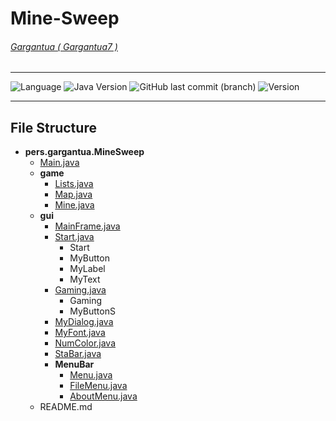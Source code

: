 # Mine-Sweep
###### [Gargantua ( Gargantua7 )](https://www.github.com/Gargantua7)

***

![Language](https://img.shields.io/badge/Language-Kotlin-blue)
![Java Version](https://img.shields.io/badge/Version-1.8.0__231-yellow)
![GitHub last commit (branch)](https://img.shields.io/github/last-commit/Gargantua7/Mine-Sweep/master)
![Version](https://img.shields.io/badge/Version-V1.0%20Alpha%20200211.01-blue)

***

## File Structure
- **pers.gargantua.MineSweep**
    - [Main.java](src/pers/gargantua/mine_sweep/Main.java)
    - **game**
        - [Lists.java](src/pers/gargantua/mine_sweep/game/Lists.java)
        - [Map.java](src/pers/gargantua/mine_sweep/game/Map.java)
        - [Mine.java](src/pers/gargantua/mine_sweep/game/Mine.java)
    - **gui**
        - [MainFrame.java](src/pers/gargantua/mine_sweep/gui/MainFrame.java)
        - [Start.java](src/pers/gargantua/mine_sweep/gui/Start.java)
            - Start
            - MyButton
            - MyLabel
            - MyText
        - [Gaming.java](src/pers/gargantua/mine_sweep/gui/Gaming.java)
            - Gaming
            - MyButtonS
        - [MyDialog.java](src/pers/gargantua/mine_sweep/gui/MyDialog.java)
        - [MyFont.java](src/pers/gargantua/mine_sweep/gui/MyFont.java)
        - [NumColor.java](src/pers/gargantua/mine_sweep/gui/NumColor.java)
        - [StaBar.java](src/pers/gargantua/mine_sweep/gui/StaBar.java)
        - **MenuBar**
            - [Menu.java](src/pers/gargantua/mine_sweep/gui/MenuBar/Menu.java)
            - [FileMenu.java](src/pers/gargantua/mine_sweep/gui/MenuBar/FileMenu.java)
            - [AboutMenu.java](src/pers/gargantua/mine_sweep/gui/MenuBar/AboutFile.java)
    - README.md
    
